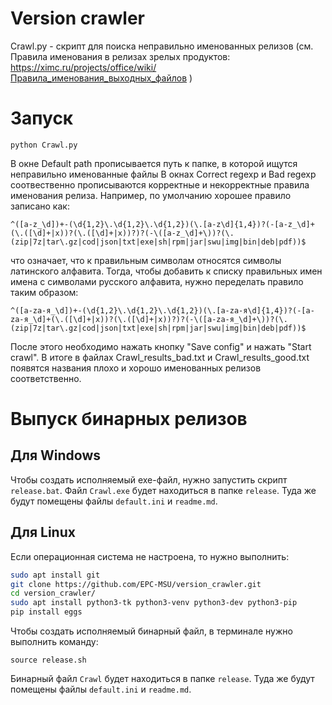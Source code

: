 # Version crawler

Crawl.py - скрипт для поиска неправильно именованных релизов (см. Правила именования в релизах зрелых продуктов: https://ximc.ru/projects/office/wiki/Правила_именования_выходных_файлов )

# Запуск

```
python Crawl.py
```
В окне Default path прописывается путь к папке, в которой ищутся неправильно именованные файлы
В окнах Correct regexp и Bad regexp соотвественно прописываются корректные и некорректные правила именования релиза.
Например, по умолчанию хорошее правило записано как: 
```
^([a-z_\d])+-(\d{1,2}\.\d{1,2}\.\d{1,2})(\.[a-z\d]{1,4})?(-[a-z_\d]+(\.([\d]+|x))?(\.([\d]+|x))?)?(-\([a-z_\d]+\))?(\.(zip|7z|tar\.gz|cod|json|txt|exe|sh|rpm|jar|swu|img|bin|deb|pdf))$
```
что означает, что к правильным символам относятся символы латинского алфавита. Тогда, чтобы добавить к списку правильных имен имена с символами русского алфавита, нужно переделать правило таким образом:
```
^([a-zа-я_\d])+-(\d{1,2}\.\d{1,2}\.\d{1,2})(\.[a-zа-я\d]{1,4})?(-[a-zа-я_\d]+(\.([\d]+|x))?(\.([\d]+|x))?)?(-\([a-zа-я_\d]+\))?(\.(zip|7z|tar\.gz|cod|json|txt|exe|sh|rpm|jar|swu|img|bin|deb|pdf))$
```
После этого необходимо нажать кнопку "Save config" и нажать "Start crawl".
В итоге в файлах Crawl_results_bad.txt и Crawl_results_good.txt появятся названия плохо и хорошо именованных релизов соответственно.

# Выпуск бинарных релизов

## Для Windows

Чтобы создать исполняемый exe-файл, нужно запустить скрипт `release.bat`. Файл `Crawl.exe` будет находиться в папке `release`. Туда же будут помещены файлы `default.ini` и `readme.md`.

## Для Linux

Если операционная система не настроена, то нужно выполнить:

```bash
sudo apt install git
git clone https://github.com/EPC-MSU/version_crawler.git
cd version_crawler/
sudo apt install python3-tk python3-venv python3-dev python3-pip
pip install eggs
```

Чтобы создать исполняемый бинарный файл, в терминале нужно выполнить команду:

`source release.sh`

Бинарный файл `Crawl` будет находиться в папке `release`. Туда же будут помещены файлы `default.ini` и `readme.md`.